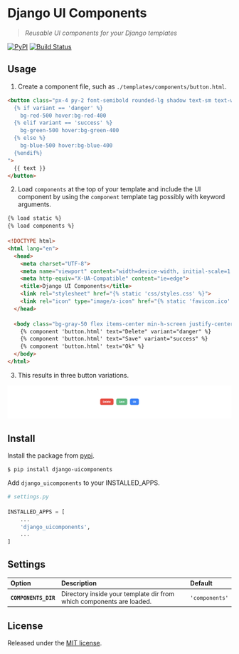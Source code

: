# Django UI Components
> *Reusable UI components for your Django templates*

[![PyPI](https://img.shields.io/pypi/v/django-uicomponents?color=blue)](https://pypi.org/project/django-uicomponents/)
[![Build Status](https://travis-ci.org/koenwoortman/django-uicomponents.svg?branch=main)](https://travis-ci.org/koenwoortman/django-uicomponents)


## Usage

1. Create a component file, such as `./templates/components/button.html`.

```html
<button class="px-4 py-2 font-semibold rounded-lg shadow text-sm text-white
  {% if variant == 'danger' %}
    bg-red-500 hover:bg-red-400
  {% elif variant == 'success' %}
    bg-green-500 hover:bg-green-400
  {% else %}
    bg-blue-500 hover:bg-blue-400
  {%endif%}
">
  {{ text }}
</button>
```

2. Load `components` at the top of your template and include the UI component by using the `component` template tag possibly with keyword arguments.

```html
{% load static %}
{% load components %}

<!DOCTYPE html>
<html lang="en">
  <head>
    <meta charset="UTF-8">
    <meta name="viewport" content="width=device-width, initial-scale=1.0">
    <meta http-equiv="X-UA-Compatible" content="ie=edge">
    <title>Django UI Components</title>
    <link rel="stylesheet" href="{% static 'css/styles.css' %}">
    <link rel="icon" type="image/x-icon" href="{% static 'favicon.ico' %}">
  </head>

  <body class="bg-gray-50 flex items-center min-h-screen justify-center">
    {% component 'button.html' text="Delete" variant="danger" %}
    {% component 'button.html' text="Save" variant="success" %}
    {% component 'button.html' text="Ok" %}
  </body>
</html>
```

3. This results in three button variations.

<div align="center">
  <div>
    <img src="https://github.com/koenwoortman/django-uicomponents/raw/main/media/screencapture.png" alt="Example screenshot">
  </div>
</div>

## Install

Install the package from [pypi](https://pypi.org/project/django-uicomponents/).

```
$ pip install django-uicomponents
```

Add `django_uicomponents` to your INSTALLED_APPS.

```python
# settings.py

INSTALLED_APPS = [
    ...
    'django_uicomponents',
    ...
]
```

## Settings

| Option               | Description                                                          | Default        |
| :------------------- | :------------------------------------------------------------------- | :------------- |
| **`COMPONENTS_DIR`** | Directory inside your template dir from which components are loaded. | `'components'` |


## License

Released under the [MIT license](https://github.com/koenwoortman/django-uicomponents/blob/main/LICENSE).
